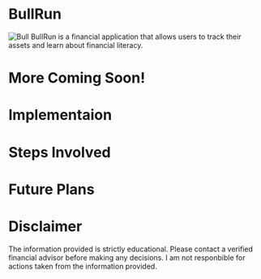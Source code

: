 # BullRun
<img src = "https://github.com/jlthompson96/BullRun/blob/main/assets/favicon_io/favicon.ico" alt="Bull">
BullRun is a financial application that allows users to track their assets and learn about financial literacy.

# More Coming Soon!

# Implementaion

# Steps Involved

# Future Plans

# Disclaimer
The information provided is strictly educational. Please contact a verified financial advisor before making any decisions. I am not responbible for actions taken from the information provided.
